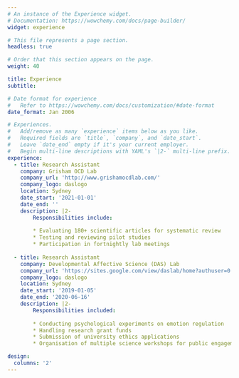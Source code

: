 ```yaml
---
# An instance of the Experience widget.
# Documentation: https://wowchemy.com/docs/page-builder/
widget: experience

# This file represents a page section.
headless: true

# Order that this section appears on the page.
weight: 40

title: Experience
subtitle:

# Date format for experience
#   Refer to https://wowchemy.com/docs/customization/#date-format
date_format: Jan 2006

# Experiences.
#   Add/remove as many `experience` items below as you like.
#   Required fields are `title`, `company`, and `date_start`.
#   Leave `date_end` empty if it's your current employer.
#   Begin multi-line descriptions with YAML's `|2-` multi-line prefix.
experience:
  - title: Research Assistant
    company: Grisham OCD Lab
    company_url: 'http://www.grishamocdlab.com/'
    company_logo: daslogo
    location: Sydney
    date_start: '2021-01-01'
    date_end: ''
    description: |2-
        Responsibilities include:
        
        * Evaluating 180+ scientific articles for systematic review
        * Testing and reviewing pilot studies
        * Participation in fortnightly lab meetings
        
  - title: Research Assistant
    company: Developmental Affective Science (DAS) Lab
    company_url: 'https://sites.google.com/view/daslab/home?authuser=0'
    company_logo: daslogo
    location: Sydney
    date_start: '2019-01-05'
    date_end: '2020-06-16'
    description: |2-
        Responsibilities included:
        
        * Conducting psychological experiments on emotion regulation
        * Handling research grant funds 
        * Submission of university ethics applications
        * Organisation of multiple science workshops for public engagement

design:
  columns: '2'
---
```


